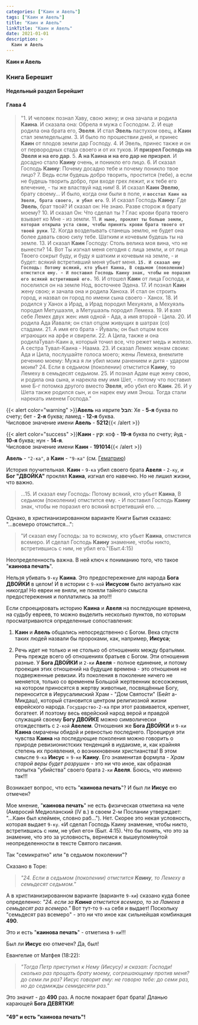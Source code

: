```yaml
---
categories: ["Каин и Авель"]
tags: ["Каин и Авель"]
title: "Каин и Авель"
linkTitle: "Каин и Авель"
date: 2021-01-01
description: >
  Каин и Авель
---
```


**Каин и Авель**

### Книга Берешит

#### Недельный раздел Берейшит

#### Глава 4

> "1. И человек познал Хаву, свою жену; и она зачала и родила **Каина**. И сказала она: Обрела я мужа с Господом. 2. И еще родила она брата его, **Эвеля**. И стал **Эвель** пастухом овец, а **Каин** стал земледельцем. 3. И было по прошествии дней, и принес **Каин** от плодов земли дар Господу. 4. И Эвель, принес также и он от первородных стада своего и от их туков. И **призрел Господь на **Эвеля** и на его дар**. 5. **А на **Каина** и на его дар не призрел**. И досадно стало **Каину** очень, и поникло его лицо. 6. И сказал Господь **Каину**: Почему досадно тебе и почему поникло твое лицо? 7. Ведь если будешь добро творить, простится (тебе), а если не будешь творить добро, при входе грех лежит, и к тебе его влечение, - ты же властвуй над ним! 8. И сказал **Каин** **Эвелю**, брату своему... И было, когда они были в поле, и **`восстал Каин на Эвеля, брата своего, и убил его`**. 9. И сказал Господь **Каину**: Где **Эвель**, брат твой? И сказал он: Не знаю. Разве сторож я брату моему? 10. И сказал Он: Что сделал ты ? Глас крови брата твоего взывает ко Мне - из земли. 11. **`И ныне, проклят ты больше земли, которая открыла уста свои, чтобы принять крови брата твоего от твоей руки`**. 12. Когда возделывать станешь землю, не будет она более давать свою силу тебе. Шатким и кочевым будешь ты на земле. 13. И сказал **Каин** Господу: Столь велика моя вина, что не вынести? 14. Вот Ты изгнал меня сегодня с лица земли, и от лица Твоего сокрыт буду, и буду я шатким и кочевым на земле, - и будет: всякий встретивший меня убьет меня. **`15. И сказал ему Господь: Потому всякий, кто убьет Каина, В седьмом (поколении) отмстится ему. - И поставил Господь Каину знак, чтобы не поразил его всякий встретивший его.`** 16. И отошел **Каин** от лица Господа, и поселился он на земле Нод, восточнее Эдена. 17. И познал **Каин** жену свою; и зачала она и родила Ханоха. И стал он строить город, и назвал он город по имени сына своего - Ханох. 18. И родился у Ханох а Ирад, а Ирад породил Мехуяэля, а Мехуяэль породил Метушаэля, а Метушаэль породил Лемеха. 19. И взял себе Лемех двух жен: имя одной - Ада, а имя второй - Цила. 20. И родила Ада Йаваля; он стал отцом живущих в шатрах (со) стадами. 21. А имя его брата - Йуваль; он был отцом всех играющих на арфе и свирели. 22. А Цила, также и она родилаТувал-Каин а, который точил все, что режет медь и железо. А сестра Тувал-Каина - Наама. 23. И сказал Лемех женам своим: Ада и Цила, послушайте голоса моего; жены Лемеха, внемлите речению моему: Мужа я ли убил моим ранением и дитя - ударом моим? 24. Если в седьмом (поколении) отмстится **Каину**, то Лемеху в семьдесят седьмом. 25. И познал Адам еще жену свою, и родила она сына, и нарекла ему имя Шет, - потому что поставил мне Б-г потомка другого вместо **Эвеля**, ибо убил его **Каин**. 26. И у Шета также родился сын, и он нарек ему имя Энош. Тогда стали нарекать именем Господа."


{{< alert color="warning" >}}**Авель** на иврите **הבל**: Хе - **5-я** буква по счету; бет - **2-я** буква; ламед - **12-я** буква.</br>
Числовое значение имени **Авель** - **5212**{{< /alert >}}

{{< alert color="success" >}}**Каин** - **קין**: коф - **19-я** буква по счету; йуд - **10-я** буква; нун - **14-я**.</br>
Числовое значение имени **Каин** - **191014**{{< /alert >}}

**Авель** - `"2-ка"`, а **Каин** - `"9-ка"` (см. [Гематрию](/docs/vektornoje-kolco/gematriya/))

История поучительная. **Каин** - `9-ка` убил своего брата **Авеля** - `2-ку`, и **Бог "ДВОЙКА"** проклял **Каина**, изгнал его навечно. Но не лишил жизни, что важно.

> ...15. И сказал ему Господь: Потому всякий, кто убьет **Каина**, В седьмом (поколении) отмстится ему. - И поставил Господь **Каину** знак, чтобы не поразил его всякий встретивший его. ...


Однако, в христианизированном варианте Книги Бытия сказано: "...всемеро отомстится...": </br>
> "И сказал ему Господь: за то всякому, кто убьет **Каина**, отмстится всемеро. И сделал Господь **Каину** знамение, чтобы никто, встретившись с ним, не убил его."(Быт.4:15)

Неопределенность важна. В ней ключ к пониманию того, что такое "**каинова печать**".

Нельзя убивать `9-ку` **Каина**. Это предостережение для народа **Бога ДВОЙКИ** в целом! И в истории с `9-кой` **Иисусом** было актуально как никогда! Но евреи не вняли, не поняли тайного смысла предостережения и поплатились за это!!!

Если спроецировать историю **Каина** и **Авеля** на последующие времена, на судьбу евреев, то можно выделить несколько пунктов, по которым просматриваются определенные сопоставления:

1. **Каин** и **Авель** общались непосредственно с Богом. Века спустя таких людей назвали бы пророками, как, например, **Иисуса**;

2. Речь идет не только и не столько об отношениях между братьями. Речь прежде всего об отношениях братьев с Богом. Эти отношения разные. У **Бога ДВОЙКИ** и `2-ки` **Авеля** - полное единение, и потому проекция этих отношений на будущие времена - это отношения не подверженные ревизии. Из поколения в поколение ничего не меняется, только со временем Большой жертвенник всесожжения, на котором приносятся в жертву животные, посвящённые Богу, переносится в Иерусалимский Храм - "Дом Святости" (Бейт а-Микдаш), который становится центром религиозной жизни еврейского народа. `Государство-2-ка` при этот развивается, крепнет, богатеет. И поэтому весь еврейский народ верой и правдой служащий своему **Богу ДВОЙКЕ** можно символически отождествить с `2-кой` **Авелем**. Отношения же **Бога ДВОЙКИ** и `9-ки` **Каина** омрачены обидой и ревностью последнего. Проецируя эти чувства **Каина** на последующие поколения можно говорить о природе ревизионистских тенденций в иудаизме, и, как крайняя степень их проявления, о возникновении христианства! В этом смысле `9-ка` **Иисус** = `9-ке` **Каину**. Его знаменитая формула - _Храм старой веры будет разрушен_ - это ни что иное, как образная попытка "убийства" своего брата `2-ки` **Авеля**. Боюсь, что именно так!!!

Возникает вопрос, что есть "**каинова печать**"? И был ли **Иисус** ею отмечен?

Мое мнение, "**каинова печать**" не есть физическая отметина на челе (Амвросий Медиоланский (IV в.) в своем 2-м Послании утверждает: "...Каин был клеймен, словно раб..."). Нет. Скорее это некая условность, которая выдает `9-ку`. «И сделал Господь Каину знамение, чтобы никто, встретившись с ним, не убил его» (Быт. 4:15). Что бы понять, что это за знамение, что это за условность, вернемся к вышеупомянутой неопределенности в тексте Святого писания.

Так "семикратно" или "в седьмом поколении"?

Сказано в Торе:

> _"24. Если в седьмом (поколении) отмстится **Каину**, то Лемеху в семьдесят седьмом."_

А в христианизированном варианте (варианте `9-ки`) сказано куда более определенно: _"24. если за **Каина** отмстится всемеро, то за Ламеха в семьдесят раз всемеро."_ Вот тут-то `9-ка` себя и выдает! Поскольку "семьдесят раз всемеро" - это ни что иное как сильнейшая комбинация **490**.

Это и есть "**каинова печать**" - отметина `9-ки`!!!

Был ли **Иисус** ею отмечен? Да, был!

Евангелие от Матфея (18:22):

> _"Тогда Петр приступил к Нему (Иисусу) и сказал: Господи! сколько раз прощать брату моему, согрешающему против меня? до семи ли раз? Иисус говорит ему: не говорю тебе: до семи раз, но до седмижды семидесяти раз."_

Это значит - до **490** раз. А после покарает брат брата! Дланью карающей **Бога ДЕВЯТКИ**!

#### **"49"** и есть "**каинова печать**"!
